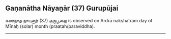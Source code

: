 ## Gaṇanātha Nāyaṉār (37) Gurupūjai
கணநாத நாயனார் (37) குருபூஜை is observed on Ārdrā nakṣhatram day of Mīnaḥ (solar) month (praatah/paraviddha).



---
